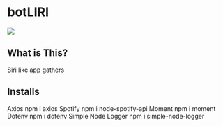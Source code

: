 # botLIRI

<img src="https://gph.to/2CrBd1M">

## What is This?
Siri like app gathers 


## Installs
Axios
npm i axios
Spotify
npm i node-spotify-api
Moment
npm i moment
Dotenv
npm i dotenv
Simple Node Logger
npm i simple-node-logger


